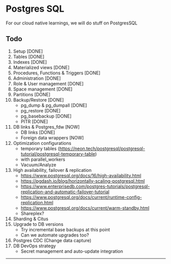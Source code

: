 # Postgres SQL

For our cloud native learnings, we will do stuff on PostgresSQL

## Todo

1. Setup [DONE]
2. Tables [DONE]
3. Indexes [DONE]
4. Materialized views [DONE]
5. Procedures, Functions & Triggers [DONE]
6. Administration [DONE]
7. Role & User management [DONE]
8. Space management [DONE]
9. Partitions [DONE]
10. Backup/Restore [DONE]
    - pg_dump & pg_dumpall [DONE]
    - pg_restore [DONE]
    - pg_basebackup [DONE]
    - PITR [DONE]
11. DB links & Postgres_fdw [NOW]
    - DB links [DONE]
    - Foreign data wrappers [NOW]
12. Optimization configurations
    - temporary tables (https://neon.tech/postgresql/postgresql-tutorial/postgresql-temporary-table)
    - with parallel_workers
    - Vacuum/Analyze
13. High availability, failover & replication
    - https://www.postgresql.org/docs/16/high-availability.html
    - https://pgdash.io/blog/horizontally-scaling-postgresql.html
    - https://www.enterprisedb.com/postgres-tutorials/postgresql-replication-and-automatic-failover-tutorial
    - https://www.postgresql.org/docs/current/runtime-config-replication.html
    - https://www.postgresql.org/docs/current/warm-standby.html
    - Shareplex?
14. Sharding & Citus
15. Upgrade to DB versions
    - Try incremental base backups at this point
    - Can we automate upgrades too? 
16. Postgres CDC (Change data capture)
17. DB DevOps strategy
    - Secret management and auto-update integration

---
